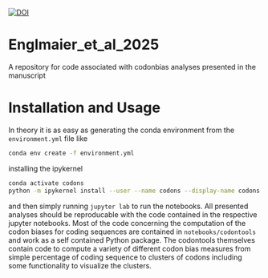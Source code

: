 [![DOI](https://zenodo.org/badge/1009427048.svg)](https://doi.org/10.5281/zenodo.16561318)

# Englmaier_et_al_2025
A repository for code associated with codonbias analyses presented in the manuscript

# Installation and Usage
In theory it is as easy as generating the conda environment from the `environment.yml` file like
```bash
conda env create -f environment.yml
```
installing the ipykernel
```bash
conda activate codons
python -m ipykernel install --user --name codons --display-name codons
```
and then simply running `jupyter lab` to run the notebooks. All presented analyses should be reproducable
with the code contained in the respective jupyter notebooks. Most of the code concerning the computation of
the codon biases for coding sequences are contained in `notebooks/codontools` and work as a self contained Python package.
The codontools themselves contain code to compute a variety of different codon bias measures from simple percentage of coding sequence
to clusters of codons including some functionality to visualize the clusters.
